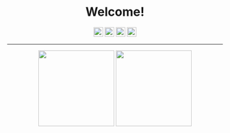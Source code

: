 
<h1 align="center">
Welcome!
</h1>


<p align="center">
<a href="https://www.linkedin.com/in/hkmttnc/"><img width="22" target="_blank" src="https://unpkg.com/simple-icons@v4/icons/linkedin.svg"></a>
<a href="https://www.twitter.com/hkmttnc/"><img  width="22" target="_blank" src="https://unpkg.com/simple-icons@v4/icons/twitter.svg"></a>
<a href="mailto:hikmettutuncu@outlook.com"><img  width="22" target="_blank" src="https://unpkg.com/simple-icons@v4/icons/microsoftoutlook.svg"></a>
<a href="https://hikmettutuncu.medium.com/"><img  width="22" target="_blank" src="https://simpleicons.org/icons/medium.svg"></a>

</p>

***

<p align="center">
    <img height=177 src="https://github-readme-stats.vercel.app/api?username=htutuncu&show_icons=true&bg_color=21094e&text_color=bdc3c7&title_color=f1c40f&icon_color=f1c40f&hide_border=true"> 
  <img height=177 src="https://github-readme-stats.vercel.app/api/top-langs/?username=htutuncu&bg_color=21094e&text_color=bdc3c7&title_color=f1c40f&hide_border=true&layout=compact">
</p>





[linkedin]: https://www.linkedin.com/in/hkmttnc/
[twitter]: https://twitter.com/hkmttnc
